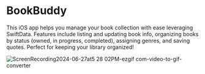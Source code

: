 # BookBuddy
This iOS app helps you manage your book collection with ease leveraging SwiftData. Features include listing and updating book info, organizing books by status (owned, in progress, completed), assigning genres, and saving quotes. Perfect for keeping your library organized!

![ScreenRecording2024-06-27at5 28 02PM-ezgif com-video-to-gif-converter](https://github.com/hrsshopnil/BookBuddy/assets/89196977/9b64d6fd-5b88-48ac-8272-6cd8311735ae)
